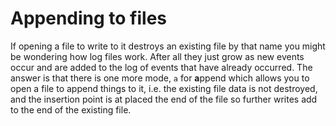 # Appending to files

If opening a file to write to it destroys an existing file by that name
you might be wondering how log files work. After all they just grow as
new events occur and are added to the log of events that have already
occurred. The answer is that there is one more mode, `a` for **a**ppend
which allows you to open a file to append things to it, i.e. the
existing file data is not destroyed, and the insertion point is at
placed the end of the file so further writes add to the end of the
existing file.

